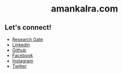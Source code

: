 <p align="center">
  <a href="https://amankalra.com">
    <!-- <img alt="Aman Kalra" src="https://img.lekoarts.de/gatsby/gatsby-themes-by-lekoarts.svg" /> -->
  </a>
</p>
<h1 align="center">
  amankalra.com
</h1>

<!-- <p align="center">
  <a href="https://github.com/LekoArts/gatsby-themes/blob/master/LICENSE">
    <img src="https://img.shields.io/badge/license-MIT-blue.svg" alt="@lekoarts/gatsby-themes is released under the MIT license." />
  </a>
  <img src="https://img.shields.io/badge/PRs-welcome-brightgreen.svg" alt="PRs welcome!" />
  <a href="https://twitter.com/intent/follow?screen_name=lekoarts_de">
    <img src="https://img.shields.io/twitter/follow/lekoarts_de.svg?label=Follow%20@lekoarts_de" alt="Follow @lekoarts_de" />
  </a>
</p>

[![View Design on Figma](https://img.lekoarts.de/gatsby/view_design.svg)](https://www.figma.com/file/Dmmvz9AkTAT5HPVvWbgGlJsK/themes.lekoarts.de?node-id=5%3A63) -->

## Let's connect!
- [Research Gate](https://www.researchgate.net/profile/Aman_Kalra3)
- [Linkedin](https://www.linkedin.com/in/amankalra172/)
- [Github](https://github.com/amankalra172)
- [Facebook](https://www.facebook.com/amankalra172)
- [Instagram](https://www.instagram.com/amankalra172/)
- [Twitter](https://twitter.com/amankalra172)
